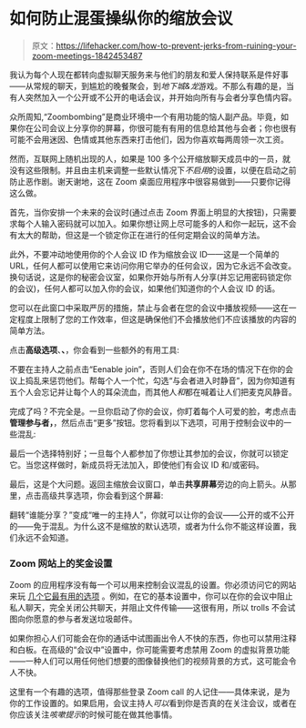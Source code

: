 # 如何防止混蛋操纵你的缩放会议

> 原文：<https://lifehacker.com/how-to-prevent-jerks-from-ruining-your-zoom-meetings-1842453487>

我认为每个人现在都转向虚拟聊天服务来与他们的朋友和爱人保持联系是件好事——从常规的聊天，到尴尬的晚餐聚会，到*地下城&龙*游戏。不那么有趣的是，当有人突然加入一个公开或不公开的电话会议，并开始向所有与会者分享色情内容。



众所周知,“Zoombombing”是商业环境中一个有用功能的恼人副产品。毕竟，如果你在公司会议上分享你的屏幕，你很可能有有用的信息给其他与会者；你也很有可能不会用迷因、色情或其他东西来打击他们，因为你喜欢每两周领一次工资。

然而，互联网上随机出现的人，如果是 100 多个公开缩放聊天成员中的一员，就没有这些限制。并且由主机来调整一些默认情况下*不启用*的设置，以便在启动之前防止恶作剧。谢天谢地，这在 Zoom 桌面应用程序中很容易做到——只要你记得这么做。

首先，当你安排一个未来的会议时(通过点击 Zoom 界面上明显的大按钮)，只需要求每个人输入密码就可以加入。如果你想让网上尽可能多的人和你一起玩，这不会有太大的帮助，但这是一个锁定你正在进行的任何定期会议的简单方法。

此外，不要冲动地使用你的个人会议 ID 作为缩放会议 ID——这是一个简单的 URL，任何人都可以使用它来访问你用它举办的任何会议，因为它永远不会改变。换句话说，这是你的秘密会议室，如果你开始与所有人分享(并忘记用密码锁定你的会议)，任何人都可以加入你的会议，如果他们知道你的个人会议 ID 的话。

您可以在此窗口中采取严厉的措施，禁止与会者在您的会议中播放视频——这在一定程度上限制了您的工作效率，但这是确保他们不会播放他们不应该播放的内容的简单方法。

点击**高级选项**、**、**，你会看到一些额外的有用工具:

不要在主持人之前点击“Eenable join”，否则人们会在你不在场的情况下在你的会议上捣乱来惩罚他们。帮每个人一个忙，勾选“与会者进入时静音”，因为你知道有五个人会忘记并让每个人的耳朵流血，而其他人*和*都在喊着让人们把麦克风静音。

完成了吗？不完全是。一旦你启动了你的会议，你盯着每个人可爱的脸，考虑点击**管理参与者，**，然后点击“更多”按钮。您将看到以下选项，可用于控制会议中的一些混乱:

最后一个选择特别好；一旦每个人都参加了你想让其参加的会议，你就可以锁定它。当您这样做时，新成员将无法加入，即使他们有会议 ID 和/或密码。

最后，这是个大问题。返回主缩放会议窗口，单击**共享屏幕**旁边的向上箭头。从那里，点击高级共享选项，你会看到这个屏幕:

翻转“谁能分享？”变成“唯一的主持人”，你就可以让你的会议——公开的或不公开的——免于混乱。为什么这不是缩放的默认选项，或者为什么你不能这样设置，我们永远不会知道。

### Zoom 网站上的奖金设置

Zoom 的应用程序没有每一个可以用来控制会议混乱的设置。你必须访问它的网站来玩 [几个它最有用的选项](https://zoom.us/profile/setting) 。例如，在它的基本设置中，你可以在你的会议中阻止私人聊天，完全关闭公共聊天，并阻止文件传输——这很有用，所以 trolls 不会试图向你愿意的参与者发送垃圾邮件。

如果你担心人们可能会在你的通话中试图画出令人不快的东西，你也可以禁用注释和白板。在高级的“会议中”设置中，你可能需要考虑禁用 Zoom 的虚拟背景功能——一种人们可以用任何他们想要的图像替换他们的视频背景的方式，这可能会令人不快。

这里有一个有趣的选项，值得那些登录 Zoom call 的人记住——具体来说，是为你的工作设置的。如果启用，会议主持人*可以*看到你是否真的在关注会议，或者在你应该关注*咳嗽提示*的时候可能在做其他事情。